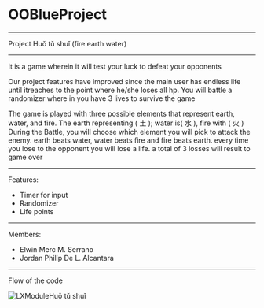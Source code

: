 # OOBlueProject
- - - -
Project Huǒ tǔ shuǐ (fire earth water)
- - - -
It is a game wherein it will test your luck to defeat your opponents

Our project features have improved since the main user has endless life until itreaches to the point where he/she loses all hp.
You will battle a randomizer where in you have 3 lives to survive the game

The game is played with three possible elements that represent earth, water, and fire. The earth representing ( 土 ); water is( 水 ), fire with ( 火 )
During the Battle, you will choose which element you will pick to attack the enemy. earth beats water, water beats fire and fire beats earth. every time you lose to the opponent you will lose a life. a total of 3 losses will result to game over
- - - -
Features:
* Timer for input
* Randomizer
* Life points
- - - -
Members:
* Elwin Merc M. Serrano 
* Jordan Philip De L. Alcantara
- - - -
Flow of the code

![LXModuleHuǒ tǔ shuǐ](https://user-images.githubusercontent.com/74744982/145932160-f1c34f89-744a-45db-a7bc-e622d40594a3.png)
